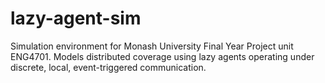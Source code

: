 # lazy-agent-sim
Simulation environment for Monash University Final Year Project unit ENG4701. Models distributed coverage using lazy agents operating under discrete, local, event-triggered communication.